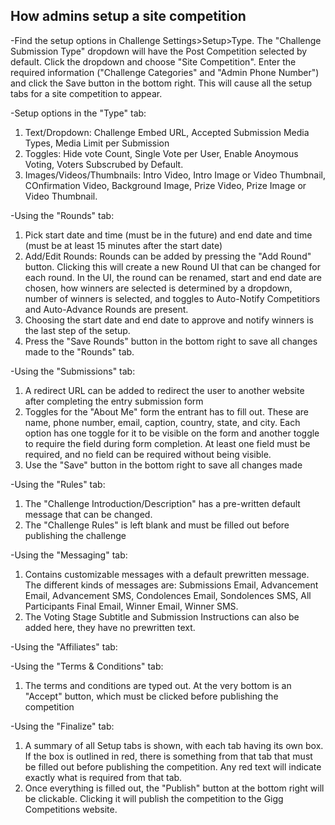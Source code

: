 ## How admins setup a site competition
-Find the setup options in Challenge Settings>Setup>Type.  The "Challenge Submission Type" dropdown will have the Post Competition selected by default.  Click the dropdown and choose "Site Competition".  Enter the required information ("Challenge Categories" and "Admin Phone Number") and click the Save button in the bottom right.  This will cause all the setup tabs for a site competition to appear.

-Setup options in the "Type" tab:
  1. Text/Dropdown: Challenge Embed URL, Accepted Submission Media Types, Media Limit per Submission
  2. Toggles: Hide vote Count, Single Vote per User, Enable Anoymous Voting, Voters Subscrubed by Default.
  3. Images/Videos/Thumbnails: Intro Video, Intro Image or Video Thumbnail, COnfirmation Video, Background Image, Prize Video, Prize Image or Video Thumbnail.

-Using the "Rounds" tab:
  1. Pick start date and time (must be in the future) and end date and time (must be at least 15 minutes after the start date)
  2. Add/Edit Rounds:  Rounds can be added by pressing the "Add Round" button.  Clicking this will create a new Round UI that can be changed for each round.  In the UI, the round can be renamed, start and end date are chosen, how winners are selected is determined by a dropdown, number of winners is selected, and toggles to  Auto-Notify Competitiors and Auto-Advance Rounds are present.
  3. Choosing the start date and end date to approve and notify winners is the last step of the setup.
  4. Press the "Save Rounds" button in the bottom right to save all changes made to the "Rounds" tab.

-Using the "Submissions" tab:
 1. A redirect URL can be added to redirect the user to another website after completing the entry submission form
 2. Toggles for the "About Me" form the entrant has to fill out.  These are name, phone number, email, caption, country, state, and city.  Each option has one toggle for it to be visible on the form and another toggle to require the field during form completion.  At least one field must be required, and no field can be required without being visible.
 3. Use the "Save" button in the bottom right to save all changes made

-Using the "Rules" tab:
  1. The "Challenge Introduction/Description" has a pre-written default message that can be changed.
  2. The "Challenge Rules" is left blank and must be filled out before publishing the challenge

-Using the "Messaging" tab:
  1. Contains customizable messages with a default prewritten message. The different kinds of messages are:  Submissions Email, Advancement Email, Advancement SMS, Condolences Email, Sondolences SMS, All Participants Final Email, Winner Email, Winner SMS.
  2. The Voting Stage Subtitle and Submission Instructions can also be added here, they have no prewritten text.

-Using the "Affiliates" tab:

-Using the "Terms & Conditions" tab:
  1. The terms and conditions are typed out.  At the very bottom is an "Accept" button, which must be clicked before publishing the competition

-Using the "Finalize" tab:
  1. A summary of all Setup tabs is shown, with each tab having its own box.  If the box is outlined in red, there is something from that tab that must be filled out before publishing the competition.  Any red text will indicate exactly what is required from that tab.
  2. Once everything is filled out, the "Publish" button at the bottom right will be clickable.  Clicking it will publish the competition to the Gigg Competitions website.
